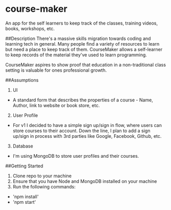 # course-maker
An app for the self learners to keep track of the classes, training videos, books, workshops, etc.  

##Description
There's a massive skills migration towards coding and learning tech in general. Many people find a variety of resources to learn but need a place to keep track of them. CourseMaker allows a self-learner to keep records of the material they've used to learn programming. 

CourseMaker aspires to show proof that education in a non-traditional class setting is valuable for ones professional growth. 

##Assumptions
1. UI
  - A standard form that describes the properties of a course - Name, Author, link to website or book store, etc.
2. User Profile
  - For v1 I decided to have a simple sign up/sign in flow, where users can store courses to their account. Down the line, I plan to add a sign up/sign in process with 3rd parties like Google, Facebook, Github, etc.
3. Database
  - I'm using MongoDB to store user profiles and their courses.

##Getting Started
1. Clone repo to your machine
2. Ensure that you have Node and MongoDB installed on your machine
3. Run the following commands:
  - 'npm install'
  - 'npm start'
